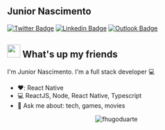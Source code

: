 
<!--
**Junior-pnascimento/Junior-pnascimento** is a ✨ _special_ ✨ repository because its `README.md` (this file) appears on your GitHub profile.

Here are some ideas to get you started:

- 🔭 I’m currently working on ...
- 🌱 I’m currently learning ...
- 👯 I’m looking to collaborate on ...
- 🤔 I’m looking for help with ...
- 💬 Ask me about ...
- 📫 How to reach me: ...
- 😄 Pronouns: ...
- ⚡ Fun fact: ...
-->

## Junior Nascimento
[![Twitter Badge](https://img.shields.io/badge/-@JuniorSixXx-1ca0f1?style=flat-square&labelColor=1ca0f1&logo=twitter&logoColor=white&link=https://twitter.com/JuniorSixXx)](https://twitter.com/JuniorSixXx) [![Linkedin Badge](https://img.shields.io/badge/-Junior%20Nascimento-blue?style=flat-square&logo=Linkedin&logoColor=white&link=https://www.linkedin.com/in/junior-nascimento-773982131/)](https://www.linkedin.com/in/junior-nascimento-773982131/) 
[![Outlook Badge](https://img.shields.io/badge/-junior.pnascimento@live.com-0066ff?style=flat-square&logo=Microsoft-outlook&logoColor=white&link=mailto:junior.pnascimento@live.com)](mailto:junior.pnascimento@live.com)

## <img src="https://media.giphy.com/media/hvRJCLFzcasrR4ia7z/giphy.gif" width="30px"> What's up my friends
I'm Junior Nascimento.
I'm a full stack developer :computer:

- ❤️:   React Native
- :computer:   ReactJS, Node, React Native, Typescript
- 💬   Ask me about: tech, games, movies

<p align="center"> <img src="https://github-readme-stats.vercel.app/api?username=Junior-pnascimento&show_icons=true" alt="fhugoduarte" /> </p>
